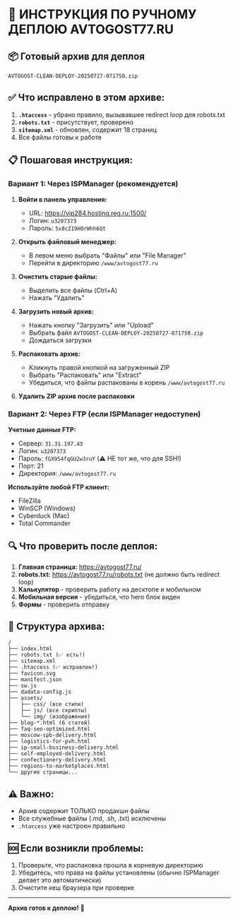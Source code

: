 # 🚀 ИНСТРУКЦИЯ ПО РУЧНОМУ ДЕПЛОЮ AVTOGOST77.RU

## 📦 Готовый архив для деплоя
`AVTOGOST-CLEAN-DEPLOY-20250727-071750.zip`

## ✅ Что исправлено в этом архиве:
1. **`.htaccess`** - убрано правило, вызывавшее redirect loop для robots.txt
2. **`robots.txt`** - присутствует, проверено
3. **`sitemap.xml`** - обновлен, содержит 18 страниц
4. Все файлы готовы к работе

## 📋 Пошаговая инструкция:

### Вариант 1: Через ISPManager (рекомендуется)

1. **Войти в панель управления:**
   - URL: https://vip284.hosting.reg.ru:1500/
   - Логин: `u3207373`
   - Пароль: `5x8cZ19H0rWhh6Qt`

2. **Открыть файловый менеджер:**
   - В левом меню выбрать "Файлы" или "File Manager"
   - Перейти в директорию `/www/avtogost77.ru`

3. **Очистить старые файлы:**
   - Выделить все файлы (Ctrl+A)
   - Нажать "Удалить"

4. **Загрузить новый архив:**
   - Нажать кнопку "Загрузить" или "Upload"
   - Выбрать файл `AVTOGOST-CLEAN-DEPLOY-20250727-071750.zip`
   - Дождаться загрузки

5. **Распаковать архив:**
   - Кликнуть правой кнопкой на загруженный ZIP
   - Выбрать "Распаковать" или "Extract"
   - Убедиться, что файлы распакованы в корень `/www/avtogost77.ru`

6. **Удалить ZIP архив после распаковки**

### Вариант 2: Через FTP (если ISPManager недоступен)

**Учетные данные FTP:**
- Сервер: `31.31.197.43`
- Логин: `u3207373`
- Пароль: `fGX954fqGU2w3ruY` (⚠️ НЕ тот же, что для SSH!)
- Порт: 21
- Директория: `/www/avtogost77.ru`

**Используйте любой FTP клиент:**
- FileZilla
- WinSCP (Windows)
- Cyberduck (Mac)
- Total Commander

## 🔍 Что проверить после деплоя:

1. **Главная страница:** https://avtogost77.ru/
2. **robots.txt:** https://avtogost77.ru/robots.txt (не должно быть redirect loop)
3. **Калькулятор** - проверить работу на десктопе и мобильном
4. **Мобильная версия** - убедиться, что hero блок виден
5. **Формы** - проверить отправку

## 📁 Структура архива:
```
/
├── index.html
├── robots.txt (✅ есть!)
├── sitemap.xml
├── .htaccess (✅ исправлен!)
├── favicon.svg
├── manifest.json
├── sw.js
├── dadata-config.js
├── assets/
│   ├── css/ (все стили)
│   ├── js/ (все скрипты)
│   └── img/ (изображения)
├── blog-*.html (6 статей)
├── faq-seo-optimized.html
├── moscow-spb-delivery.html
├── logistics-for-pvh.html
├── ip-small-business-delivery.html
├── self-employed-delivery.html
├── confectionery-delivery.html
├── regions-to-marketplaces.html
└── другие страницы...
```

## ⚠️ Важно:
- Архив содержит ТОЛЬКО продакшн файлы
- Все служебные файлы (.md, .sh, .txt) исключены
- `.htaccess` уже настроен правильно

## 🆘 Если возникли проблемы:
1. Проверьте, что распаковка прошла в корневую директорию
2. Убедитесь, что права на файлы установлены (обычно ISPManager делает это автоматически)
3. Очистите кеш браузера при проверке

---

**Архив готов к деплою!** 🚀